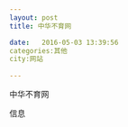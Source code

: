 ```yaml
--- 
layout: post 
title: 中华不育网

date:   2016-05-03 13:39:56 
categories:其他  
city:网站
  
--- 
```

   
中华不育网

信息

